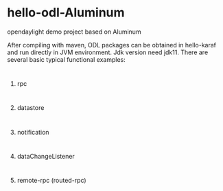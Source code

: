 # hello-odl-Aluminum
opendaylight demo project
based on Aluminum


After compiling with maven, ODL packages can be obtained in hello-karaf and run directly in JVM environment. Jdk version need jdk11.
There are several basic typical functional examples:

#
1) rpc
#
2) datastore
#
3) notification
#
4) dataChangeListener
#
5) remote-rpc (routed-rpc)
#

